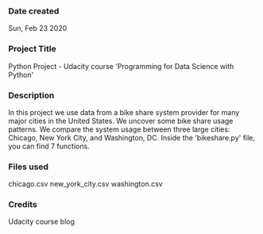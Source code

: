 ### Date created
Sun, Feb 23 2020

### Project Title
Python Project - Udacity course 'Programming for Data Science with Python'

### Description
In this project we use data from a bike share system provider for many major cities in the United States. We uncover some bike share usage patterns. We compare the system usage between three large cities: Chicago, New York City, and Washington, DC.
Inside the 'bikeshare.py' file, you can find 7 functions.

### Files used
chicago.csv
new_york_city.csv
washington.csv

### Credits
Udacity course blog
